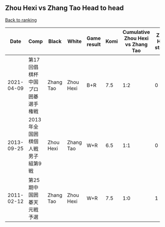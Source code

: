 ## Zhou Hexi vs Zhang Tao Head to head

[Back to ranking](../../index.md)




| **Date** | **Comp** | **Black** | **White** | **Game result** | **Komi** | **Cumulative Zhou Hexi vs Zhang Tao** | **Zhou Hexi streak** | **Zhang Tao streak** | 
| --- | --- | --- | --- | --- | --- | --- | --- | --- |
| 2021-04-09 | 第17回倡棋杯中国プロ囲碁選手権戦 | Zhang Tao | Zhou Hexi | B+R | 7.5 | 1:2 | 0 | 2 | 
| 2013-09-25 | 2013年全国囲棋個人戦男子組第9戦 | Zhou Hexi | Zhang Tao | W+R | 6.5 | 1:1 | 0 | 1 | 
| 2011-02-12 | 第25期中国囲碁天元戦予選 | Zhang Tao | Zhou Hexi | W+R | 7.5 | 1:0 | 1 | 0 |




